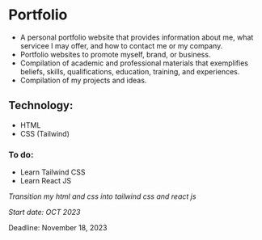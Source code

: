 # Portfolio
- A personal portfolio website that provides information about me, what servicee I may offer, and how to contact me or my company. 
- Portfolio websites  to promote myself, brand, or business.
- Compilation of academic and professional materials that exemplifies beliefs, skills, qualifications, education, training, and experiences.
- Compilation of my projects and ideas.

  
## Technology:
- HTML
- CSS (Tailwind)

### To do:
- Learn Tailwind CSS
- Learn React JS

_Transition my html and css into tailwind css and react js_

_Start date: OCT 2023_

Deadline: November 18, 2023
